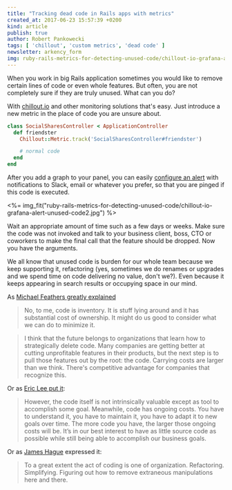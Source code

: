 ```yaml
---
title: "Tracking dead code in Rails apps with metrics"
created_at: 2017-06-23 15:57:39 +0200
kind: article
publish: true
author: Robert Pankowecki
tags: [ 'chillout', 'custom metrics', 'dead code' ]
newsletter: arkency_form
img: ruby-rails-metrics-for-detecting-unused-code/chillout-io-grafana-alert-unused-code2.jpg
---
```


When you work in big Rails application sometimes you would like to remove certain lines of code or even whole features. But often, you are not completely sure if they are truly unused. What can you do?

<!-- more -->

With [chillout.io](http://chillout.io/) and other monitoring solutions that's easy. Just introduce a new metric in the place of code you are unsure about.

```ruby
class SocialSharesController < ApplicationController
  def friendster
    Chillout::Metric.track('SocialSharesController#friendster')

    # normal code
  end
end
```

After you add a graph to your panel, you can easily [configure an alert](http://docs.grafana.org/alerting/rules/) with notifications to Slack, email or whatever you prefer, so that you are pinged if this code is executed.

<%= img_fit("ruby-rails-metrics-for-detecting-unused-code/chillout-io-grafana-alert-unused-code2.jpg") %>

Wait an appropriate amount of time such as a few days or weeks. Make sure the code was not invoked and talk to your business client, boss, CTO or coworkers to make the final call that the feature should be dropped. Now you have the arguments.

We all know that unused code is burden for our whole team because we keep supporting it, refactoring (yes, sometimes we do renames or upgrades and we spend time on code delivering no value, don't we?). Even because it keeps appearing in search results or occupying space in our mind.

As [Michael Feathers greatly explained](http://michaelfeathers.typepad.com/michael_feathers_blog/2011/05/the-carrying-cost-of-code-taking-lean-seriously.html)

> No, to me, code is inventory.  It is stuff lying around and it has substantial cost of ownership. It might do us good to consider what we can do to minimize it.

> I think that the future belongs to organizations that learn how to strategically delete code.  Many companies are getting better at cutting unprofitable features in their products, but the next step is to pull those features out by the root: the code.  Carrying costs are larger than we think. There's competitive advantage for companies that recognize this.

Or as [Eric Lee put it](https://blogs.msdn.microsoft.com/elee/2009/03/11/source-code-is-a-liability-not-an-asset/):

> However, the code itself is not intrinsically valuable except as tool to accomplish some goal.  Meanwhile, code has ongoing costs.  You have to understand it, you have to maintain it, you have to adapt it to new goals over time.  The more code you have, the larger those ongoing costs will be.  It’s in our best interest to have as little source code as possible while still being able to accomplish our business goals.

Or as [James Hague](http://prog21.dadgum.com/177.html) expressed it:

> To a great extent the act of coding is one of organization. Refactoring. Simplifying. Figuring out how to remove extraneous manipulations here and there.

